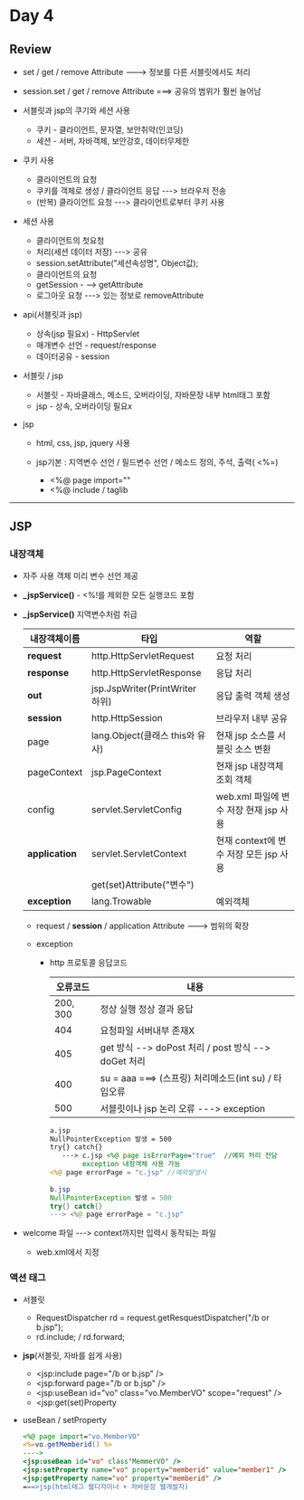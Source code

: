 # Day 4



## Review

- set / get / remove Attribute  ---> 정보를 다른 서블릿에서도 처리
- session.set / get / remove Attribute  ===> 공유의 범위가 훨씬 늘어남
- 서블릿과 jsp의 쿠기와 세션 사용
  - 쿠키 - 클라이언트, 문자열, 보안취약(인코딩)
  - 세션 - 서버, 자바객체, 보안강호, 데이터무제한
- 쿠키 사용
  - 클라이언트의 요청
  - 쿠키를 객체로 생성 / 클라이언트 응답  ---> 브라우저 전송
  - (반복) 클라이언트 요청  ---> 클라이언트로부터 쿠키 사용
- 세션 사용
  - 클라이언트의 첫요청
  - 처리(세션 데이터 저장)  ---> 공유
  - session.setAttribute("세션속성명", Object값);
  - 클라이언트의 요청
  - getSession - -->  getAttribute
  - 로그아웃 요청  ---> 있는 정보로 removeAttribute

- api(서블릿과 jsp)

  - 상속(jsp 필요x) - HttpServlet
  - 매개변수 선언 - request/response
  - 데이터공유 - session

- 서블릿 /  jsp

  - 서블릿 - 자바클래스, 메소드, 오버라이딩, 자바문장 내부  html태그 포함
  - jsp - 상속, 오버라이딩 필요x

- jsp

  - html, css, jsp, jquery 사용

  - jsp기본 : 지역변수 선언 / 필드변수 선언 / 메소드 정의, 주석, 출력( <%=)
    - <%@ page import=""
    - <%@ include / taglib



---



## JSP



### 내장객체

- 자주 사용 객체 미리 변수 선언 제공

- **_jspService()** - <%!를 제외한 모든 실행코드 포함

- **_jspService()** 지역변수처럼 취급

  | 내장객체이름    | 타입                            | 역할                                   |
  | --------------- | ------------------------------- | -------------------------------------- |
  | **request**     | http.HttpServletRequest         | 요청 처리                              |
  | **response**    | http.HttpServletResponse        | 응답 처리                              |
  | **out**         | jsp.JspWriter(PrintWriter 하위) | 응답 출력 객체 생성                    |
  | **session**     | http.HttpSession                | 브라우저 내부 공유                     |
  | page            | lang.Object(클래스 this와 유사) | 현재 jsp 소스를 서블릿 소스 변환       |
  | pageContext     | jsp.PageContext                 | 현재 jsp 내장객체 조회 객체            |
  | config          | servlet.ServletConfig           | web.xml 파일에 변수 저장 현재 jsp 사용 |
  | **application** | servlet.ServletContext          | 현재 context에 변수 저장 모든 jsp 사용 |
  |                 | get(set)Attribute("변수")       |                                        |
  | **exception**   | lang.Trowable                   | 예외객체                               |

  - request  /  **session**  /  application  Attribute  ---> 범위의 확장

  - exception

    - http 프로토콜 응답코드

      | 오류코드 | 내용                                                  |
      | -------- | ----------------------------------------------------- |
      | 200, 300 | 정상 실행 정상 결과 응답                              |
      | 404      | 요청파일 서버내부 존재X                               |
      | 405      | get 방식 --> doPost 처리  /  post 방식 --> doGet 처리 |
      | 400      | su = aaa  ===> (스프링) 처리메소드(int su) / 타입오류 |
      | 500      | 서블릿이나 jsp 논리 오류  ---> exception              |

      ```jsp
      a.jsp
      NullPointerException 발생 = 500
      try{} catch{}
         ---> c.jsp <%@ page isErrorPage="true"  //예외 처리 전담
              exception 내장객체 사용 가능
      <%@ page errorPage = "c.jsp" //예외발생시
          
      b.jsp
      NullPointerException 발생 = 500
      try{} catch{}
      ---> <%@ page errorPage = "c.jsp"
      ```

- welcome 파일  ---> context까지만 입력시 동작되는 파일

  - web.xml에서 <welcome-file> 지정



### 액션 태그

- 서블릿
  - RequestDispatcher rd = request.getResquestDispatcher("/b or b.jsp");
  - rd.include;  /  rd.forward;
- **jsp**(서블릿, 자바를 쉽게 사용)
  - <jsp:include page="/b or b.jsp" />
  - <jsp:forward page="/b or b.jsp" />
  - <jsp:useBean id="vo" class="vo.MemberVO" scope="request" />
  - <jsp:get(set)Property

- useBean / setProperty

  ```jsp
  <%@ page import="vo.MemberVO"
  <%=vo.getMemberid() %>
  ---->
  <jsp:useBean id="vo" class"MemmerVO" />
  <jsp:setProperty name="vo" property="memberid" value="member1" />
  <jsp:getProperty name="vo" property="memberid" />
  ===>jsp(html태그 웹디자이너 + 자바문장 웹개발자)
  ```

  



































